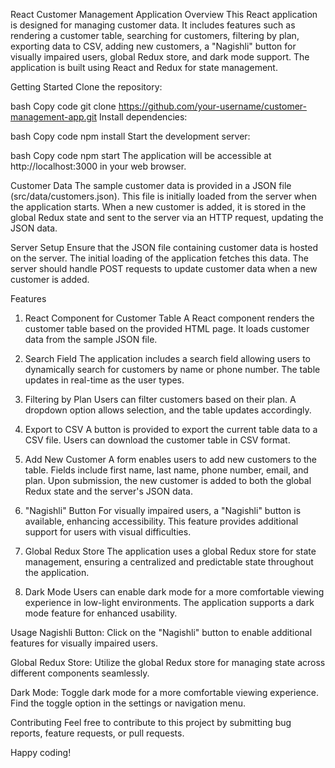 React Customer Management Application
Overview
This React application is designed for managing customer data. It includes features such as rendering a customer table, searching for customers, filtering by plan, exporting data to CSV, adding new customers, a "Nagishli" button for visually impaired users, global Redux store, and dark mode support. The application is built using React and Redux for state management.

Getting Started
Clone the repository:

bash
Copy code
git clone https://github.com/your-username/customer-management-app.git
Install dependencies:

bash
Copy code
npm install
Start the development server:

bash
Copy code
npm start
The application will be accessible at http://localhost:3000 in your web browser.

Customer Data
The sample customer data is provided in a JSON file (src/data/customers.json). This file is initially loaded from the server when the application starts. When a new customer is added, it is stored in the global Redux state and sent to the server via an HTTP request, updating the JSON data.

Server Setup
Ensure that the JSON file containing customer data is hosted on the server. The initial loading of the application fetches this data. The server should handle POST requests to update customer data when a new customer is added.

Features
1. React Component for Customer Table
A React component renders the customer table based on the provided HTML page. It loads customer data from the sample JSON file.

2. Search Field
The application includes a search field allowing users to dynamically search for customers by name or phone number. The table updates in real-time as the user types.

3. Filtering by Plan
Users can filter customers based on their plan. A dropdown option allows selection, and the table updates accordingly.

4. Export to CSV
A button is provided to export the current table data to a CSV file. Users can download the customer table in CSV format.

5. Add New Customer
A form enables users to add new customers to the table. Fields include first name, last name, phone number, email, and plan. Upon submission, the new customer is added to both the global Redux state and the server's JSON data.

6. "Nagishli" Button
For visually impaired users, a "Nagishli" button is available, enhancing accessibility. This feature provides additional support for users with visual difficulties.

7. Global Redux Store
The application uses a global Redux store for state management, ensuring a centralized and predictable state throughout the application.

8. Dark Mode
Users can enable dark mode for a more comfortable viewing experience in low-light environments. The application supports a dark mode feature for enhanced usability.

Usage
Nagishli Button: Click on the "Nagishli" button to enable additional features for visually impaired users.

Global Redux Store: Utilize the global Redux store for managing state across different components seamlessly.

Dark Mode: Toggle dark mode for a more comfortable viewing experience. Find the toggle option in the settings or navigation menu.

Contributing
Feel free to contribute to this project by submitting bug reports, feature requests, or pull requests.

Happy coding!
